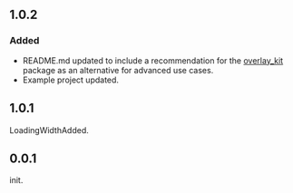 ## 1.0.2
### Added
- README.md updated to include a recommendation for the [overlay_kit](https://pub.dev/packages/overlay_kit) package as an alternative for advanced use cases.
- Example project updated.

## 1.0.1

 LoadingWidthAdded.

## 0.0.1

 init.
